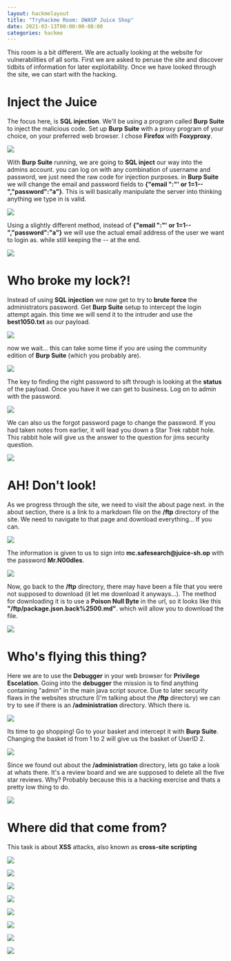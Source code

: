```yaml
---
layout: hackmelayout
title: "Tryhackme Room: OWASP Juice Shop"
date: 2021-03-13T00:00:00-08:00 
categories: hackme
---
```


This room is a bit different. We are actually looking at the website for vulnerabilities of all sorts. First we are asked to peruse the site and discover tidbits of information for later exploitability. Once we have looked through the site, we can start with the hacking. 

<h1>Inject the Juice</h1>

The focus here, is __SQL injection__. We'll be using a program called __Burp Suite__ to inject the malicious code. Set up __Burp Suite__ with a proxy program of your choice, on your preferred web browser. I chose __Firefox__ with __Foxyproxy__.

![](https://clamshatter.github.io/assets/juicy21.png)

With __Burp Suite__ running, we are going to __SQL inject__ our way into the admins account. you can log on with any combination of username and password, we just need the raw code for injection purposes. in __Burp Suite__ we will change the email and password fields to __{"email ":"' or 1=1--","password":"a"}__. This is will basically manipulate the server into thinking anything we type in is valid. 

![](https://clamshatter.github.io/assets/juicy15.png)

Using a slightly different method, instead of __{"email ":"' or 1=1--","password":"a"}__ we will use the actual email address of the user we want to login as. while still keeping the -- at the end. 

![](https://clamshatter.github.io/assets/juicy1.png)

<h1>Who broke my lock?!</h1>

Instead of using __SQL injection__ we now get to try to __brute force__ the administrators password. Get __Burp Suite__ setup to intercept the login attempt again. this time we will send it to the intruder and use the __best1050.txt__ as our payload.

![](https://clamshatter.github.io/assets/juicy18.png)

now we wait... this can take some time if you are using the community edition of __Burp Suite__ (which you probably are).

![](https://clamshatter.github.io/assets/juicy19.png)

The key to finding the right password to sift through is looking at the __status__ of the payload. Once you have it we can get to business. Log on to admin with the password.

![](https://clamshatter.github.io/assets/juicy20.png)

We can also us the forgot password page to change the password. If you had taken notes from earlier, it will lead you down a Star Trek rabbit hole. This rabbit hole will give us the answer to the question for jims security question. 

![](https://clamshatter.github.io/assets/juicy2.png)

<h1>AH! Don't look!</h1>

As we progress through the site, we need to visit the about page next. in the about section, there is a link to a markdown file on the __/ftp__ directory of the site. We need to navigate to that page and download everything... If you can.

![](https://clamshatter.github.io/assets/juicy4.png)

The information is given to us to sign into __mc.safesearch@juice-sh.op__ with the password __Mr.N00dles__.

![](https://clamshatter.github.io/assets/juicy5.png)

Now, go back to the __/ftp__ directory, there may have been a file that you were not supposed to download (it let me download it anyways...). The method for downloading it is to use a __Poison Null Byte__ in the url, so it looks like this __"<IP>/ftp/package.json.back%2500.md"__. which will allow you to download the file.

![](https://clamshatter.github.io/assets/juicy6.png)

<h1>Who's flying this thing?</h1>

Here we are to use the __Debugger__ in your web browser for __Privilege Escelation__. Going into the __debugger__ the mission is to find anything containing "admin" in the main java script source. Due to later security flaws in the websites structure (I'm talking about the __/ftp__ directory) we can try to see if there is an __/administration__ directory. Which there is. 

![](https://clamshatter.github.io/assets/juicy7.png)

Its time to go shopping! Go to your basket and intercept it with __Burp Suite__. Changing the basket id from 1 to 2 will give us the basket of UserID 2.

![](https://clamshatter.github.io/assets/juicy8.png)

Since we found out about the __/administration__ directory, lets go take a look at whats there. It's a review board and we are supposed to delete all the five star reviews. Why? Probably because this is a hacking exercise and thats a pretty low thing to do.

![](https://clamshatter.github.io/assets/juicy9.png)

<h1>Where did that come from?</h1>

This task is about __XSS__ attacks, also known as __cross-site scripting__

![](https://clamshatter.github.io/assets/juicy11.png)

![](https://clamshatter.github.io/assets/juicy12.png)

![](https://clamshatter.github.io/assets/juicy13.png)

![](https://clamshatter.github.io/assets/juicy14.png)

![](https://clamshatter.github.io/assets/juicy16.png)

![](https://clamshatter.github.io/assets/juicy17.png)

![](https://clamshatter.github.io/assets/juicy18.png)

![](https://clamshatter.github.io/assets/juicy20.png)